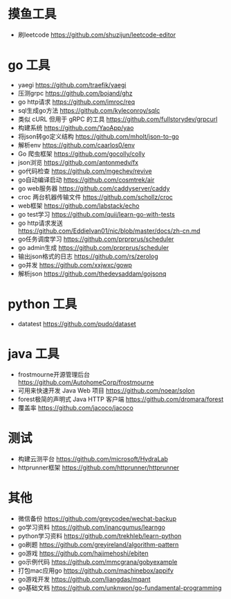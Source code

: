 # 摸鱼工具
- 刷leetcode https://github.com/shuzijun/leetcode-editor

# go 工具
- yaegi https://github.com/traefik/yaegi
- 压测grpc https://github.com/bojand/ghz 
- go http请求 https://github.com/imroc/req 
- sql生成go方法 https://github.com/kyleconroy/sqlc 
- 类似 cURL 但用于 gRPC 的工具 https://github.com/fullstorydev/grpcurl
- 构建系统 https://github.com/YaoApp/yao
- 将json转go定义结构 https://github.com/mholt/json-to-go
- 解析env https://github.com/caarlos0/env
- Go 爬虫框架 https://github.com/gocolly/colly
- json浏览 https://github.com/antonmedv/fx
- go代码检查 https://github.com/mgechev/revive
- go自动编译启动 https://github.com/cosmtrek/air
- go web服务器 https://github.com/caddyserver/caddy
- croc 两台机器传输文件  https://github.com/schollz/croc
- web框架 https://github.com/labstack/echo
- go test学习 https://github.com/quii/learn-go-with-tests
- go http请求发送 https://github.com/EddieIvan01/nic/blob/master/docs/zh-cn.md
- go任务调度学习 https://github.com/prprprus/scheduler
- go admin生成 https://github.com/prprprus/scheduler
- 输出json格式的日志 https://github.com/rs/zerolog
- go并发 https://github.com/xxjwxc/gowp
- 解析json https://github.com/thedevsaddam/gojsonq

# python 工具
- datatest https://github.com/pudo/dataset

# java 工具
- frostmourne开源管理后台 https://github.com/AutohomeCorp/frostmourne
- 可用来快速开发 Java Web 项目 https://github.com/noear/solon
- forest极简的声明式 Java HTTP 客户端 https://github.com/dromara/forest
- 覆盖率 https://github.com/jacoco/jacoco


# 测试
- 构建云测平台 https://github.com/microsoft/HydraLab
- httprunner框架 https://github.com/httprunner/httprunner

# 其他
- 微信备份 https://github.com/greycodee/wechat-backup
- go学习资料 https://github.com/inancgumus/learngo
- python学习资料 https://github.com/trekhleb/learn-python
- go刷题 https://github.com/greyireland/algorithm-pattern
- go游戏 https://github.com/hajimehoshi/ebiten
- go示例代码 https://github.com/mmcgrana/gobyexample
- 打包mac应用go https://github.com/machinebox/appify
- go游戏开发 https://github.com/liangdas/mqant
- go基础文档 https://github.com/unknwon/go-fundamental-programming
